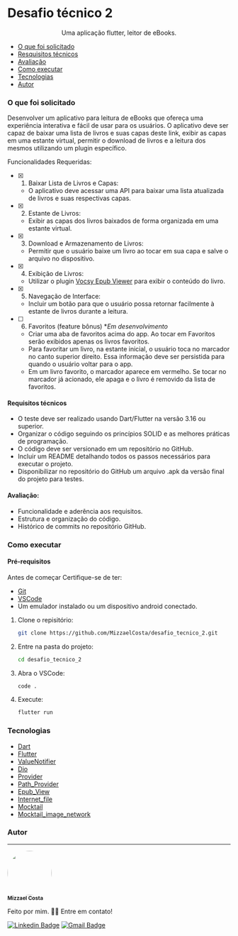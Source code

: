 # Desafio técnico 2

<p align="center">Uma aplicação flutter, leitor de eBooks.</p>



<!--ts-->
* [O que foi solicitado](#o-que-foi-solicitado)
* [Resquisitos técnicos](#requisitos-técnicos)
* [Avaliação](#avaliaçâo)
* [Como executar](#como-executar)
* [Tecnologias](#tecnologias)
* [Autor](#autor)
<!--te-->


### O que foi solicitado

Desenvolver um aplicativo para leitura de eBooks que ofereça uma experiência interativa e fácil de usar para os usuários. O aplicativo deve ser capaz de baixar uma lista de livros e suas capas deste link, exibir as capas em uma estante virtual, permitir o download de livros e a leitura dos mesmos utilizando um plugin específico.

Funcionalidades Requeridas:
- [x] 1. Baixar Lista de Livros e Capas:
   - O aplicativo deve acessar uma API para baixar uma lista atualizada de livros e suas respectivas capas.
- [x] 2. Estante de Livros:
   - Exibir as capas dos livros baixados de forma organizada em uma estante virtual.
- [x] 3. Download e Armazenamento de Livros:
   - Permitir que o usuário baixe um livro ao tocar em sua capa e salve o arquivo no dispositivo.
- [x] 4. Exibição de Livros:
   - Utilizar o plugin [Vocsy Epub Viewer](https://pub.dev/packages/vocsy_epub_viewer) para exibir o conteúdo do livro.
- [x] 5. Navegação de Interface:
   - Incluir um botão para que o usuário possa retornar facilmente à estante de livros durante a leitura.
- [ ] 6. Favoritos (feature bônus) **Em desenvolvimento*
  - Criar uma aba de favoritos acima do app. Ao tocar em Favoritos serão exibidos apenas os livros favoritos.
  - Para favoritar um livro, na estante inicial, o usuário toca no marcador no canto superior direito. Essa informação deve ser persistida para quando o usuário voltar para o app.
  - Em um livro favorito, o marcador aparece em vermelho. Se tocar no marcador já acionado, ele apaga e o livro é removido da lista de favoritos.




#### Requisitos técnicos

- O teste deve ser realizado usando Dart/Flutter na versão 3.16 ou superior.
- Organizar o código seguindo os princípios SOLID e as melhores práticas de programação.
- O código deve ser versionado em um repositório no GitHub.
- Incluir um README detalhando todos os passos necessários para executar o projeto.
- Disponibilizar no repositório do GitHub um arquivo .apk da versão final do projeto para testes.

#### Avaliação:
- Funcionalidade e aderência aos requisitos.
- Estrutura e organização do código.
- Histórico de commits no repositório GitHub.





### Como executar

#### Pré-requisitos

Antes de começar Certifique-se de ter: 
* [Git](https://git-scm.com)
* [VSCode](https://code.visualstudio.com/)
* Um emulador instalado ou um dispositivo android conectado.


1. Clone o repisitório:
   ```sh
   git clone https://github.com/MizzaelCosta/desafio_tecnico_2.git
   ```

2. Entre na pasta do projeto: 
   ```sh
   cd desafio_tecnico_2
   ``` 

3. Abra o VSCode:
   ```sh
   code . 
   ```  


4. Execute: 
   ```sh
   flutter run
   ```  
    


### Tecnologias

- [Dart](https://flutter.dev/)
- [Flutter](https://flutter.dev/)
- [ValueNotifier](https://api.flutter.dev/flutter/foundation/ValueNotifier-class.html)
- [Dio](https://pub.dev/packages/dio)
- [Provider](https://pub.dev/packages/provider)
- [Path_Provider](https://pub.dev/packages/path_provider)
- [Epub_View](https://pub.dev/packages/epub_view)
- [Internet_file](https://pub.dev/packages/internet_file)
- [Mocktail](https://pub.dev/packages/mocktail)
- [Mocktail_image_network](https://pub.dev/packages/mocktail_image_network)

### Autor
---

<a>
 <img style="border-radius: 50%;" src="https://avatars.githubusercontent.com/u/72561989?s=400&u=f9a922042904c9576e93d5a85b8334e426c34466&v=4" width="100px;" alt=""/>
 <br />
 <sub><b>Mizzael Costa</b></sub></a>

 Feito por mim. 👋🏽 Entre em contato!

[![Linkedin Badge](https://img.shields.io/badge/-Linkedin-blue?style=flat-square&logo=Linkedin&logoColor=white&link=https://www.linkedin.com/in/carlosmcosta/)](https://www.linkedin.com/in/carlosmcosta/) 
[![Gmail Badge](https://img.shields.io/badge/mizzaelcosta@gmail.com-c14438?style=flat-square&logo=Gmail&logoColor=white&link=mailto:mizzaelcosta@gmail.com)](mailto:mizzaelcosta@gmail.com)